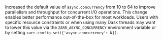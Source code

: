 Increased the default value of `async.concurrency` from 10 to 64 to improve parallelism and throughput for concurrent I/O operations. This change enables better performance out-of-the-box for most workloads. Users with specific resource constraints or when using many Dask threads may want to lower this value via the `ZARR_ASYNC_CONCURRENCY` environment variable or by setting `zarr.config.set({'async.concurrency': N})`.
